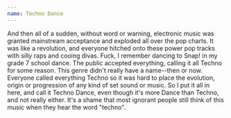 ```yaml
---
name: Techno Dance
---
```


And then all of a sudden, without word or warning, electronic music was
granted mainstream acceptance and exploded all over the pop charts. It
was like a revolution, and everyone hitched onto these power pop tracks
with silly raps and cooing divas. Fuck, I remember dancing to Snap! in
my grade 7 school dance. The public accepted everything, calling it all
Techno for some reason. This genre didn't really have a name--then or
now. Everyone called everything Techno so it was hard to place the
evolution, origin or progression of any kind of set sound or music. So I
put it all in here, and call it Techno Dance, even though it's more
Dance than Techno, and not really either. It's a shame that most
ignorant people still think of this music when they hear the word
"techno".
